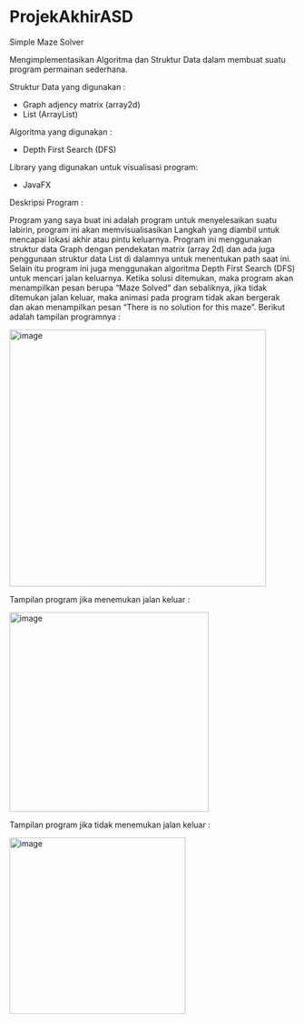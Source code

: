 # ProjekAkhirASD

Simple Maze Solver

Mengimplementasikan Algoritma dan Struktur Data dalam membuat suatu program permainan sederhana.

Struktur Data yang digunakan :
  -	Graph adjency matrix (array2d)
  -	List (ArrayList)
  
Algoritma yang digunakan :
  -	Depth First Search (DFS)
  
Library yang digunakan untuk visualisasi program:
  -	JavaFX

Deskripsi Program :

Program yang saya buat ini  adalah program untuk menyelesaikan suatu labirin, program ini akan memvisualisasikan Langkah yang diambil untuk mencapai lokasi akhir atau pintu keluarnya. Program ini menggunakan struktur data Graph dengan pendekatan matrix (array 2d) dan ada juga penggunaan struktur data List di dalamnya untuk menentukan path saat ini. Selain itu program ini juga menggunakan algoritma Depth First Search (DFS) untuk mencari jalan keluarnya. Ketika solusi ditemukan, maka program akan menampilkan pesan berupa “Maze Solved” dan sebaliknya, jika tidak ditemukan jalan keluar, maka animasi pada program tidak akan bergerak dan akan menampilkan pesan “There is no solution for this maze”. Berikut adalah tampilan programnya :

<img width="452" alt="image" src="https://github.com/Fakhry224/ProjekAkhirASD/assets/112813649/8aac336b-e643-4592-9155-1b44b5f32fff">

Tampilan program jika menemukan jalan keluar :

<img width="351" alt="image" src="https://github.com/Fakhry224/ProjekAkhirASD/assets/112813649/f8e237d4-ce93-4416-b2fa-af0f6c650e80">

Tampilan program jika tidak menemukan jalan keluar :

<img width="310" alt="image" src="https://github.com/Fakhry224/ProjekAkhirASD/assets/112813649/24e57a26-6310-40fb-b1ac-b8b3057e0af5">

